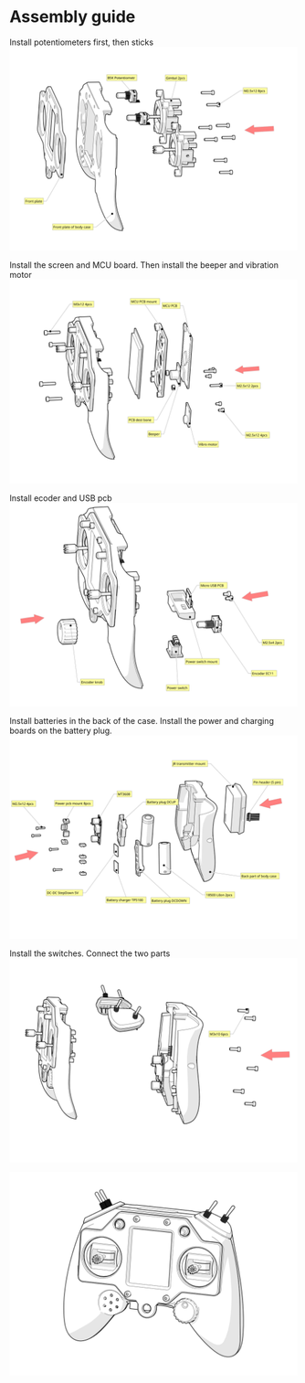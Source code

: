 # Assembly guide

Install potentiometers first, then sticks
![Step 1](image/assembly/step1.svg)

Install the screen and MCU board. Then install the beeper and vibration motor
![Step 2](image/assembly/step2.svg)

Install ecoder and USB pcb
![Step 3](image/assembly/step3.svg)

Install batteries in the back of the case. Install the power and charging boards on the battery plug.
![Step 4](image/assembly/step4.svg)

Install the switches. Connect the two parts
![Step 5](image/assembly/step5.svg)

![Result](image/assembly/result.svg)